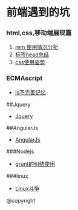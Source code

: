 # 前端遇到的坑
### html,css,移动端展现篇 ###

1.  [rem 使用情况分析](../../../issues/2)
2.  [标签head总结](../../../issues/2)
3.  [css使用姿势](.../../../issiue/3)

### ECMAscript ###
<ul>
<li><a href="js/js.md">js不完善记忆</a></li>
</ul>
##Jquery
<ul>
<li><a href="js/jq.md">Jquery</a></li>
</ul>
##AngularJs
<ul>
<li><a href="js/ng.md">AngularJs</a></li>
</ul>
###Nodejs
<ul>
<li><a href="node/grunt.md">grunt的纠结使用</a></li>
</ul>
###linux
<ul>
<li><a href="linux/linux.md">Linux斗争</a></li>
</ul>





@copyright









